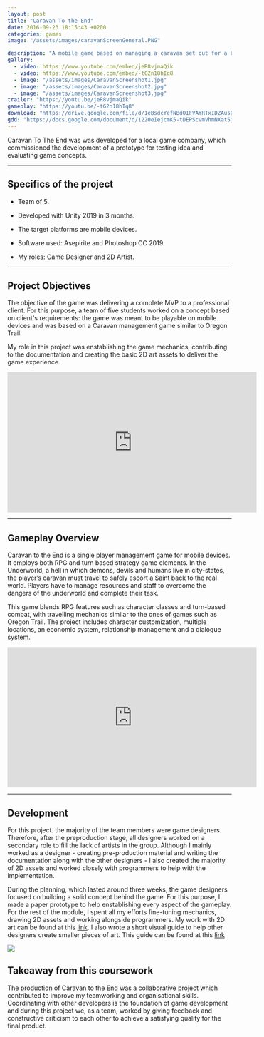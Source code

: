 ```yaml
---
layout: post
title: "Caravan To the End"
date: 2016-09-23 18:15:43 +0200
categories: games
image: "/assets/images/caravanScreenGeneral.PNG"

description: "A mobile game based on managing a caravan set out for a bizarre voyage"
gallery:
  - video: https://www.youtube.com/embed/jeR8vjmaQik
  - video: https://www.youtube.com/embed/-tG2n18hIq8
  - image: "/assets/images/CaravanScreenshot1.jpg"
  - image: "/assets/images/CaravanScreenshot2.jpg"
  - image: "/assets/images/CaravanScreenshot3.jpg"
trailer: "https://youtu.be/jeR8vjmaQik"
gameplay: "https://youtu.be/-tG2n18hIq8"
download: "https://drive.google.com/file/d/1eBsdcYefNBdOIFVAYRTxIDZAusQxO6no/preview/"
gdd: "https://docs.google.com/document/d/1220eIejcmK5-tDEPScvmVhmNXat5jiPufRTYkXn4VAA/edit#heading=h.qmnpiv8i8d7q"
---
```


Caravan To The End was was developed for a local game company, which commissioned the development of a prototype for testing idea and evaluating game concepts.

---

## Specifics of the project
<!-- https://via.placeholder.com/600x600-->

* Team of 5.

* Developed with Unity 2019 in 3 months.

* The target platforms are mobile devices.

* Software used: Asepirite and Photoshop CC 2019.

* My roles: Game Designer and 2D Artist.

---
## Project Objectives

The objective of the game was delivering a complete MVP to a professional client. For this purpose, a team of five students worked on a concept based on client's requirements: the game was meant to be playable on mobile devices and was based on a Caravan management game similar to Oregon Trail.

My role in this project was enstablishing the game mechanics, contributing to the documentation and creating the basic 2D art assets to deliver the game experience.

<iframe width="560" height="315" src="https://www.youtube.com/embed/jeR8vjmaQik" frameborder="0" allow="accelerometer; autoplay; clipboard-write; encrypted-media; gyroscope; picture-in-picture" allowfullscreen></iframe>

---


## Gameplay Overview

Caravan to the End is a single player management game for mobile devices. It employs both RPG and turn based strategy game elements. In the Underworld, a hell in which demons, devils and humans live in city-states, the player’s caravan must travel to safely escort a Saint back to the real world. Players have to manage resources and staff to overcome the dangers of the underworld and complete their task.

This game blends RPG features such as character classes and turn-based combat, with travelling mechanics similar to the ones of games such as Oregon Trail. The project includes character customization, multiple locations, an economic system, relationship management and a dialogue system.

<iframe width="560" height="315" src="https://www.youtube.com/embed/-tG2n18hIq8" frameborder="0" allow="accelerometer; autoplay; clipboard-write; encrypted-media; gyroscope; picture-in-picture" allowfullscreen></iframe>

---

## Development

For this project. the majority of the team members were game designers. Therefore, after the preproduction stage, all designers worked on a secondary role to fill the lack of artists in the group. Although I mainly worked as a designer - creating pre-production material and writing the documentation along with the other designers - I also created the majority of 2D assets and worked closely with programmers to help with the implementation.

During the planning, which lasted around three weeks, the game designers focused on building a solid concept behind the game. For this purpose, I made a paper prototype to help enstablishing every aspect of the gameplay.
For the rest of the module, I spent all my efforts fine-tuning mechanics, drawing 2D assets and working alongside programmers. My work with 2D art can be found at this [link](https://docs.google.com/document/d/1VDcMwlx-2R0bZPVPG8BOrLjG_7cEkLUpau_JEw6U-sc/edit?usp=sharing). I also wrote a short visual guide to help other designers create smaller pieces of art. This guide can be found at this [link](https://docs.google.com/document/d/1e3SKPG2BHH4xRPQ9R4mNEU3egTuTHNPhKF8pj1WJNtU/edit?usp=sharing)


![]({{site.baseurl}}/assets/images/CaravanScreenshot2.jpg)

## Takeaway from this coursework

The production of Caravan to the End was a collaborative project which contributed to improve my teamworking and organisational skills. Coordinating with other developers is the foundation of game development and during this project we, as a team, worked by giving feedback and constructive criticism to each other to achieve a satisfying quality for the final product.
